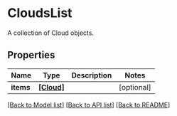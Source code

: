 # CloudsList

A collection of Cloud objects.
## Properties
Name | Type | Description | Notes
------------ | ------------- | ------------- | -------------
**items** | [**[Cloud]**](Cloud.md) |  | [optional] 

[[Back to Model list]](../README.md#documentation-for-models) [[Back to API list]](../README.md#documentation-for-api-endpoints) [[Back to README]](../README.md)


